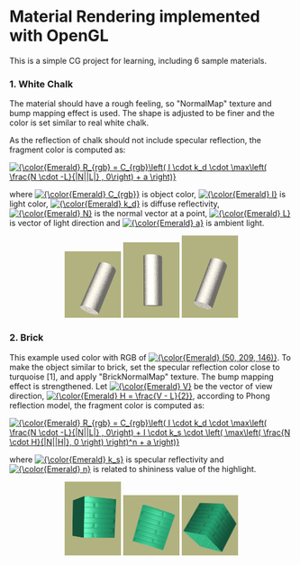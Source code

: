 # Material Rendering implemented with OpenGL
This is a simple CG project for learning, including 6 sample materials.

### 1. White Chalk

The material should have a rough feeling, so "NormalMap" texture and bump mapping effect is used. The shape is adjusted to be finer and the color is set similar to real white chalk.

As the reflection of chalk should not include specular reflection, the fragment color is computed as:

<a href="https://www.codecogs.com/eqnedit.php?latex={\color{Emerald}&space;R_{rgb}&space;=&space;C_{rgb}\left(&space;I&space;\cdot&space;k_d&space;\cdot&space;\max\left(&space;\frac{N&space;\cdot&space;-L}{|N||L|}&space;,&space;0\right)&space;&plus;&space;a&space;\right)}" target="_blank"><img src="https://latex.codecogs.com/svg.latex?{\color{Emerald}&space;R_{rgb}&space;=&space;C_{rgb}\left(&space;I&space;\cdot&space;k_d&space;\cdot&space;\max\left(&space;\frac{N&space;\cdot&space;-L}{|N||L|}&space;,&space;0\right)&space;&plus;&space;a&space;\right)}" title="{\color{Emerald} R_{rgb} = C_{rgb}\left( I \cdot k_d \cdot \max\left( \frac{N \cdot -L}{|N||L|} , 0\right) + a \right)}" /></a>

where <a href="https://www.codecogs.com/eqnedit.php?latex=\inline&space;{\color{Emerald}&space;C_{rgb}}" target="_blank"><img src="https://latex.codecogs.com/svg.latex?\inline&space;{\color{Emerald}&space;C_{rgb}}" title="{\color{Emerald} C_{rgb}}" /></a> is object color, <a href="https://www.codecogs.com/eqnedit.php?latex=\inline&space;{\color{Emerald}&space;I}" target="_blank"><img src="https://latex.codecogs.com/svg.latex?\inline&space;{\color{Emerald}&space;I}" title="{\color{Emerald} I}" /></a> is light color, <a href="https://www.codecogs.com/eqnedit.php?latex=\inline&space;{\color{Emerald}&space;k_d}" target="_blank"><img src="https://latex.codecogs.com/svg.latex?\inline&space;{\color{Emerald}&space;k_d}" title="{\color{Emerald} k_d}" /></a> is diffuse reflectivity, <a href="https://www.codecogs.com/eqnedit.php?latex=\inline&space;{\color{Emerald}&space;N}" target="_blank"><img src="https://latex.codecogs.com/svg.latex?\inline&space;{\color{Emerald}&space;N}" title="{\color{Emerald} N}" /></a> is the normal vector at a point, <a href="https://www.codecogs.com/eqnedit.php?latex=\inline&space;{\color{Emerald}&space;L}" target="_blank"><img src="https://latex.codecogs.com/svg.latex?\inline&space;{\color{Emerald}&space;L}" title="{\color{Emerald} L}" /></a> is vector of light direction and <a href="https://www.codecogs.com/eqnedit.php?latex=\inline&space;{\color{Emerald}&space;a}" target="_blank"><img src="https://latex.codecogs.com/svg.latex?\inline&space;{\color{Emerald}&space;a}" title="{\color{Emerald} a}" /></a> is ambient light.

<p align="middle"><img src="imgs/whiteChalk1.png" alt="whiteChalk" width=100>&nbsp<img src="imgs/whiteChalk2.png" alt="whiteChalk" width=100>&nbsp<img src="imgs/whiteChalk3.png" alt="whiteChalk" width=100></p>

### 2. Brick

This example used color with RGB of <a href="https://www.codecogs.com/eqnedit.php?latex=\inline&space;{\color{Emerald}&space;(50,&space;209,&space;146)}" target="_blank"><img src="https://latex.codecogs.com/svg.latex?\inline&space;{\color{Emerald}&space;(50,&space;209,&space;146)}" title="{\color{Emerald} (50, 209, 146)}" /></a>. To make the object similar to brick, set the specular reflection color close to turquoise [1], and apply "BrickNormalMap" texture. The bump mapping effect is strengthened. Let <a href="https://www.codecogs.com/eqnedit.php?latex=\inline&space;{\color{Emerald}&space;V}" target="_blank"><img src="https://latex.codecogs.com/svg.latex?\inline&space;{\color{Emerald}&space;V}" title="{\color{Emerald} V}" /></a> be the vector of view direction, <a href="https://www.codecogs.com/eqnedit.php?latex=\inline&space;{\color{Emerald}&space;H&space;=&space;\frac{V&space;-&space;L}{2}}" target="_blank"><img src="https://latex.codecogs.com/svg.latex?\inline&space;{\color{Emerald}&space;H&space;=&space;\frac{V&space;-&space;L}{2}}" title="{\color{Emerald} H = \frac{V - L}{2}}" /></a>, according to Phong reflection model, the fragment color is computed as:

<a href="https://www.codecogs.com/eqnedit.php?latex={\color{Emerald}&space;R_{rgb}&space;=&space;C_{rgb}\left(&space;I&space;\cdot&space;k_d&space;\cdot&space;\max\left(&space;\frac{N&space;\cdot&space;-L}{|N||L|}&space;,&space;0\right)&space;&plus;&space;I&space;\cdot&space;k_s&space;\cdot&space;\left(&space;\max\left(&space;\frac{N&space;\cdot&space;H}{|N||H|},&space;0&space;\right)&space;\right)^n&space;&plus;&space;a&space;\right)}" target="_blank"><img src="https://latex.codecogs.com/svg.latex?{\color{Emerald}&space;R_{rgb}&space;=&space;C_{rgb}\left(&space;I&space;\cdot&space;k_d&space;\cdot&space;\max\left(&space;\frac{N&space;\cdot&space;-L}{|N||L|}&space;,&space;0\right)&space;&plus;&space;I&space;\cdot&space;k_s&space;\cdot&space;\left(&space;\max\left(&space;\frac{N&space;\cdot&space;H}{|N||H|},&space;0&space;\right)&space;\right)^n&space;&plus;&space;a&space;\right)}" title="{\color{Emerald} R_{rgb} = C_{rgb}\left( I \cdot k_d \cdot \max\left( \frac{N \cdot -L}{|N||L|} , 0\right) + I \cdot k_s \cdot \left( \max\left( \frac{N \cdot H}{|N||H|}, 0 \right) \right)^n + a \right)}" /></a>

where <a href="https://www.codecogs.com/eqnedit.php?latex=\inline&space;{\color{Emerald}&space;k_s}" target="_blank"><img src="https://latex.codecogs.com/svg.latex?\inline&space;{\color{Emerald}&space;k_s}" title="{\color{Emerald} k_s}" /></a> is specular reflectivity and <a href="https://www.codecogs.com/eqnedit.php?latex=\inline&space;{\color{Emerald}&space;n}" target="_blank"><img src="https://latex.codecogs.com/svg.latex?\inline&space;{\color{Emerald}&space;n}" title="{\color{Emerald} n}" /></a> is related to shininess value of the highlight.

<p align="middle"><img src="imgs/brick1.png" alt="whiteChalk" width=100>&nbsp<img src="imgs/brick2.png" alt="whiteChalk" width=100>&nbsp<img src="imgs/brick3.png" alt="whiteChalk" width=100></p>

